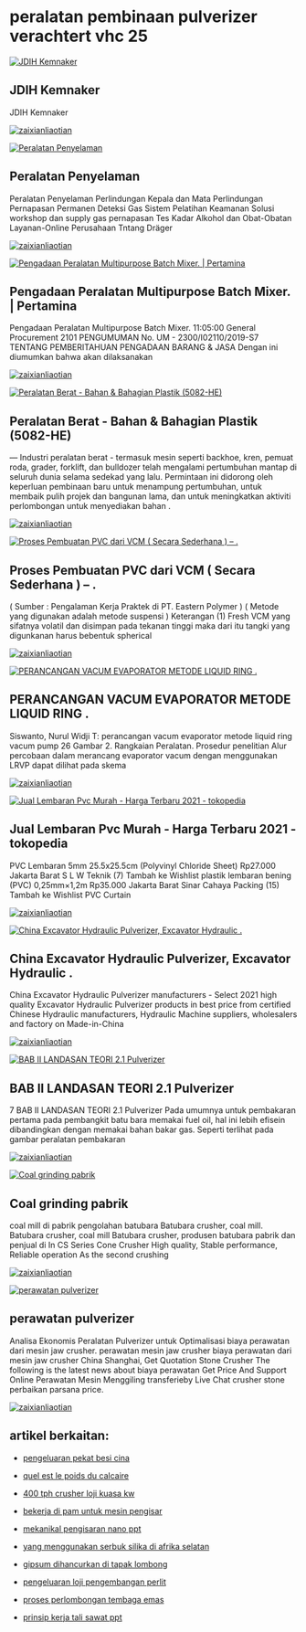 # peralatan pembinaan pulverizer verachtert vhc 25
<a href="https://mnn.zoosnet.net/LR/Chatpre.aspx?id=MNN94995150&p=https://topgrinding.com/" target="_blank">![JDIH Kemnaker](https://github.com/technlg/images/blob/main/5.jpg)</a>
## JDIH Kemnaker
JDIH Kemnaker
<a href="https://mnn.zoosnet.net/LR/Chatpre.aspx?id=MNN94995150&p=https://topgrinding.com/" target="_blank"><img src="https://github.com/technlg/images/raw/main/chat11.jpg" alt="zaixianliaotian"/></a><a href="//whatsapp.shibangsoft.com/WhatsApp.php" ><img src="https://github.com/technlg/images/raw/main/chat11.png" alt=""></a>
<a href="https://mnn.zoosnet.net/LR/Chatpre.aspx?id=MNN94995150&p=https://topgrinding.com/" target="_blank">![Peralatan Penyelaman](https://github.com/technlg/images/blob/main/32.jpg)</a>
## Peralatan Penyelaman
Peralatan Penyelaman Perlindungan Kepala dan Mata Perlindungan Pernapasan Permanen Deteksi Gas Sistem Pelatihan Keamanan Solusi workshop dan supply gas pernapasan Tes Kadar Alkohol dan Obat-Obatan Layanan-Online Perusahaan Tntang Dräger
<a href="https://mnn.zoosnet.net/LR/Chatpre.aspx?id=MNN94995150&p=https://topgrinding.com/" target="_blank"><img src="https://github.com/technlg/images/raw/main/chat11.jpg" alt="zaixianliaotian"/></a><a href="//whatsapp.shibangsoft.com/WhatsApp.php" ><img src="https://github.com/technlg/images/raw/main/chat11.png" alt=""></a>
<a href="https://mnn.zoosnet.net/LR/Chatpre.aspx?id=MNN94995150&p=https://topgrinding.com/" target="_blank">![Pengadaan Peralatan Multipurpose Batch Mixer. | Pertamina](https://github.com/technlg/images/blob/main/15.jpg)</a>
## Pengadaan Peralatan Multipurpose Batch Mixer. | Pertamina
Pengadaan Peralatan Multipurpose Batch Mixer. 11:05:00 General Procurement 2101 PENGUMUMAN No. UM - 2300/I02110/2019-S7 TENTANG PEMBERITAHUAN PENGADAAN BARANG & JASA Dengan ini diumumkan bahwa akan dilaksanakan 
<a href="https://mnn.zoosnet.net/LR/Chatpre.aspx?id=MNN94995150&p=https://topgrinding.com/" target="_blank"><img src="https://github.com/technlg/images/raw/main/chat11.jpg" alt="zaixianliaotian"/></a><a href="//whatsapp.shibangsoft.com/WhatsApp.php" ><img src="https://github.com/technlg/images/raw/main/chat11.png" alt=""></a>
<a href="https://mnn.zoosnet.net/LR/Chatpre.aspx?id=MNN94995150&p=https://topgrinding.com/" target="_blank">![Peralatan Berat - Bahan & Bahagian Plastik (5082-HE)](https://github.com/technlg/images/blob/main/66.jpg)</a>
## Peralatan Berat - Bahan & Bahagian Plastik (5082-HE)
— Industri peralatan berat - termasuk mesin seperti backhoe, kren, pemuat roda, grader, forklift, dan bulldozer telah mengalami pertumbuhan mantap di seluruh dunia selama sedekad yang lalu. Permintaan ini didorong oleh keperluan pembinaan baru untuk menampung pertumbuhan, untuk membaik pulih projek dan bangunan lama, dan untuk meningkatkan aktiviti perlombongan untuk menyediakan bahan .
<a href="https://mnn.zoosnet.net/LR/Chatpre.aspx?id=MNN94995150&p=https://topgrinding.com/" target="_blank"><img src="https://github.com/technlg/images/raw/main/chat11.jpg" alt="zaixianliaotian"/></a><a href="//whatsapp.shibangsoft.com/WhatsApp.php" ><img src="https://github.com/technlg/images/raw/main/chat11.png" alt=""></a>
<a href="https://mnn.zoosnet.net/LR/Chatpre.aspx?id=MNN94995150&p=https://topgrinding.com/" target="_blank">![Proses Pembuatan PVC dari VCM ( Secara Sederhana ) – .](https://github.com/technlg/images/blob/main/10.jpg)</a>
## Proses Pembuatan PVC dari VCM ( Secara Sederhana ) – .
( Sumber : Pengalaman Kerja Praktek di PT. Eastern Polymer ) ( Metode yang digunakan adalah metode suspensi ) Keterangan (1) Fresh VCM yang sifatnya volatil dan disimpan pada tekanan tinggi maka dari itu tangki yang digunkanan harus bebentuk spherical 
<a href="https://mnn.zoosnet.net/LR/Chatpre.aspx?id=MNN94995150&p=https://topgrinding.com/" target="_blank"><img src="https://github.com/technlg/images/raw/main/chat11.jpg" alt="zaixianliaotian"/></a><a href="//whatsapp.shibangsoft.com/WhatsApp.php" ><img src="https://github.com/technlg/images/raw/main/chat11.png" alt=""></a>
<a href="https://mnn.zoosnet.net/LR/Chatpre.aspx?id=MNN94995150&p=https://topgrinding.com/" target="_blank">![PERANCANGAN VACUM EVAPORATOR METODE LIQUID RING .](https://github.com/technlg/images/blob/main/3.jpg)</a>
## PERANCANGAN VACUM EVAPORATOR METODE LIQUID RING .
Siswanto, Nurul Widji T: perancangan vacum evaporator metode liquid ring vacum pump 26 Gambar 2. Rangkaian Peralatan. Prosedur penelitian Alur percobaan dalam merancang evaporator vacum dengan menggunakan LRVP dapat dilihat pada skema
<a href="https://mnn.zoosnet.net/LR/Chatpre.aspx?id=MNN94995150&p=https://topgrinding.com/" target="_blank"><img src="https://github.com/technlg/images/raw/main/chat11.jpg" alt="zaixianliaotian"/></a><a href="//whatsapp.shibangsoft.com/WhatsApp.php" ><img src="https://github.com/technlg/images/raw/main/chat11.png" alt=""></a>
<a href="https://mnn.zoosnet.net/LR/Chatpre.aspx?id=MNN94995150&p=https://topgrinding.com/" target="_blank">![Jual Lembaran Pvc Murah - Harga Terbaru 2021 - tokopedia](https://github.com/technlg/images/blob/main/29.jpg)</a>
## Jual Lembaran Pvc Murah - Harga Terbaru 2021 - tokopedia
PVC Lembaran 5mm 25.5x25.5cm (Polyvinyl Chloride Sheet) Rp27.000 Jakarta Barat S L W Teknik (7) Tambah ke Wishlist plastik lembaran bening (PVC) 0,25mm×1,2m Rp35.000 Jakarta Barat Sinar Cahaya Packing (15) Tambah ke Wishlist PVC Curtain 
<a href="https://mnn.zoosnet.net/LR/Chatpre.aspx?id=MNN94995150&p=https://topgrinding.com/" target="_blank"><img src="https://github.com/technlg/images/raw/main/chat11.jpg" alt="zaixianliaotian"/></a><a href="//whatsapp.shibangsoft.com/WhatsApp.php" ><img src="https://github.com/technlg/images/raw/main/chat11.png" alt=""></a>
<a href="https://mnn.zoosnet.net/LR/Chatpre.aspx?id=MNN94995150&p=https://topgrinding.com/" target="_blank">![China Excavator Hydraulic Pulverizer, Excavator Hydraulic .](https://github.com/technlg/images/blob/main/18.jpg)</a>
## China Excavator Hydraulic Pulverizer, Excavator Hydraulic .
China Excavator Hydraulic Pulverizer manufacturers - Select 2021 high quality Excavator Hydraulic Pulverizer products in best price from certified Chinese Hydraulic manufacturers, Hydraulic Machine suppliers, wholesalers and factory on Made-in-China
<a href="https://mnn.zoosnet.net/LR/Chatpre.aspx?id=MNN94995150&p=https://topgrinding.com/" target="_blank"><img src="https://github.com/technlg/images/raw/main/chat11.jpg" alt="zaixianliaotian"/></a><a href="//whatsapp.shibangsoft.com/WhatsApp.php" ><img src="https://github.com/technlg/images/raw/main/chat11.png" alt=""></a>
<a href="https://mnn.zoosnet.net/LR/Chatpre.aspx?id=MNN94995150&p=https://topgrinding.com/" target="_blank">![BAB II LANDASAN TEORI 2.1 Pulverizer](https://github.com/technlg/images/blob/main/36.jpg)</a>
## BAB II LANDASAN TEORI 2.1 Pulverizer
7 BAB II LANDASAN TEORI 2.1 Pulverizer Pada umumnya untuk pembakaran pertama pada pembangkit batu bara memakai fuel oil, hal ini lebih efisein dibandingkan dengan memakai bahan bakar gas. Seperti terlihat pada gambar peralatan pembakaran
<a href="https://mnn.zoosnet.net/LR/Chatpre.aspx?id=MNN94995150&p=https://topgrinding.com/" target="_blank"><img src="https://github.com/technlg/images/raw/main/chat11.jpg" alt="zaixianliaotian"/></a><a href="//whatsapp.shibangsoft.com/WhatsApp.php" ><img src="https://github.com/technlg/images/raw/main/chat11.png" alt=""></a>
<a href="https://mnn.zoosnet.net/LR/Chatpre.aspx?id=MNN94995150&p=https://topgrinding.com/" target="_blank">![Coal grinding pabrik](https://github.com/technlg/images/blob/main/61.jpg)</a>
## Coal grinding pabrik
coal mill di pabrik pengolahan batubara Batubara crusher, coal mill. Batubara crusher, coal mill Batubara crusher, produsen batubara pabrik dan penjual di In CS Series Cone Crusher High quality, Stable performance, Reliable operation As the second crushing 
<a href="https://mnn.zoosnet.net/LR/Chatpre.aspx?id=MNN94995150&p=https://topgrinding.com/" target="_blank"><img src="https://github.com/technlg/images/raw/main/chat11.jpg" alt="zaixianliaotian"/></a><a href="//whatsapp.shibangsoft.com/WhatsApp.php" ><img src="https://github.com/technlg/images/raw/main/chat11.png" alt=""></a>
<a href="https://mnn.zoosnet.net/LR/Chatpre.aspx?id=MNN94995150&p=https://topgrinding.com/" target="_blank">![perawatan pulverizer](https://github.com/technlg/images/blob/main/62.jpg)</a>
## perawatan pulverizer
Analisa Ekonomis Peralatan Pulverizer untuk Optimalisasi  biaya perawatan dari mesin jaw crusher. perawatan mesin jaw crusher biaya perawatan dari mesin jaw crusher China Shanghai, Get Quotation Stone Crusher The following is the latest news about biaya perawatan Get Price And Support Online Perawatan Mesin Menggiling transferieby Live Chat crusher stone perbaikan parsana price.
<a href="https://mnn.zoosnet.net/LR/Chatpre.aspx?id=MNN94995150&p=https://topgrinding.com/" target="_blank"><img src="https://github.com/technlg/images/raw/main/chat11.jpg" alt="zaixianliaotian"/></a><a href="//whatsapp.shibangsoft.com/WhatsApp.php" ><img src="https://github.com/technlg/images/raw/main/chat11.png" alt=""></a>
## artikel berkaitan:
* [pengeluaran pekat besi cina](pengeluaran%20pekat%20besi%20cina.md)
* [quel est le poids du calcaire](quel%20est%20le%20poids%20du%20calcaire.md)
* [400 tph crusher loji kuasa kw](400%20tph%20crusher%20loji%20kuasa%20kw.md)
* [bekerja di pam untuk mesin pengisar](bekerja%20di%20pam%20untuk%20mesin%20pengisar.md)
* [mekanikal pengisaran nano ppt](mekanikal%20pengisaran%20nano%20ppt.md)
* [yang menggunakan serbuk silika di afrika selatan](yang%20menggunakan%20serbuk%20silika%20di%20afrika%20selatan.md)
* [gipsum dihancurkan di tapak lombong](gipsum%20dihancurkan%20di%20tapak%20lombong.md)
* [pengeluaran loji pengembangan perlit](pengeluaran%20loji%20pengembangan%20perlit.md)
* [proses perlombongan tembaga emas](proses%20perlombongan%20tembaga%20emas.md)
* [prinsip kerja tali sawat ppt](prinsip%20kerja%20tali%20sawat%20ppt.md)
